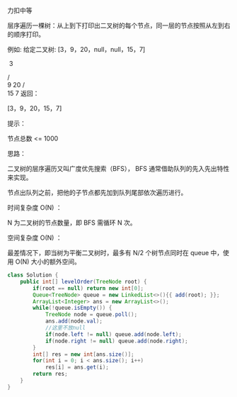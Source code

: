 力扣中等



层序遍历一棵树：从上到下打印出二叉树的每个节点，同一层的节点按照从左到右的顺序打印。

 

例如:
给定二叉树: [3，9，20，null，null，15，7]

​	3

   / \
  9  20
    /  \
   15   7
返回：

[3，9，20，15，7]




提示：

节点总数 <= 1000





思路：

二叉树的层序遍历又叫广度优先搜索（BFS），  BFS 通常借助队列的先入先出特性来实现。 

节点出队列之前，把他的子节点都先加到队列尾部依次遍历进行。




时间复杂度 O(N) ： 

N 为二叉树的节点数量，即 BFS 需循环 N 次。

空间复杂度 O(N) ： 

最差情况下，即当树为平衡二叉树时，最多有 N/2 个树节点同时在 queue 中，使用 O(N) 大小的额外空间。

````java
class Solution {
    public int[] levelOrder(TreeNode root) {
        if(root == null) return new int[0];
        Queue<TreeNode> queue = new LinkedList<>(){{ add(root); }};
        ArrayList<Integer> ans = new ArrayList<>();
        while(!queue.isEmpty()) {
            TreeNode node = queue.poll();
            ans.add(node.val);
            //这里不放null
            if(node.left != null) queue.add(node.left);
            if(node.right != null) queue.add(node.right);
        }
        int[] res = new int[ans.size()];
        for(int i = 0; i < ans.size(); i++)
            res[i] = ans.get(i);
        return res;
    }
}
````